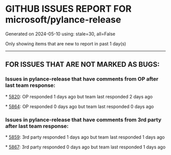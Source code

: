 
# GITHUB ISSUES REPORT FOR microsoft/pylance-release


Generated on 2024-05-10 using: stale=30, all=False


Only showing items that are new to report in past 1 day(s)


---

## FOR ISSUES THAT ARE NOT MARKED AS BUGS:


### Issues in pylance-release that have comments from OP after last team response:


\* [5820](https://github.com/microsoft/pylance-release/issues/5820 "Allow setting --max-old-space-size when using python.analysis.nodeExecutable"): OP responded 1 days ago but team last responded 2 days ago

\* [5864](https://github.com/microsoft/pylance-release/issues/5864 "Remote extension host terminates unexpectedly"): OP responded 0 days ago but team last responded 0 days ago

### Issues in pylance-release that have comments from 3rd party after last team response:


\* [5859](https://github.com/microsoft/pylance-release/issues/5859 "&quot;requests&quot; is not accessed Pylance. I am getting this problem when trying to import requests,it is already installed in the system but the word get coloured to green instead of white and when l click on it that is the info it shows"): 3rd party responded 1 days ago but team last responded 1 days ago

\* [5867](https://github.com/microsoft/pylance-release/issues/5867 "pylance"): 3rd party responded 0 days ago but team last responded 1 days ago
